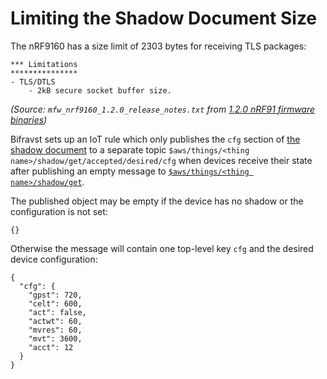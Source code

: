 # Limiting the Shadow Document Size

The nRF9160 has a size limit of 2303 bytes for receiving TLS packages:

    *** Limitations
    ***************
    - TLS/DTLS
        - 2kB secure socket buffer size.

_(Source: `mfw_nrf9160_1.2.0_release_notes.txt` from
[1.2.0 nRF91 firmware binaries](https://www.nordicsemi.com/-/media/Software-and-other-downloads/Dev-Kits/nRF9160-DK/nRF9160-modem-FW/mfwnrf9160120.zip))_

Bifravst sets up an IoT rule which only publishes the `cfg` section of
[the shadow document](../firmware/state.json) to a separate topic
`$aws/things/<thing name>/shadow/get/accepted/desired/cfg` when devices receive
their state after publishing an empty message to
[`$aws/things/<thing name>/shadow/get`](https://docs.aws.amazon.com/iot/latest/developerguide/device-shadow-mqtt.html#get-pub-sub-topic).

The published object may be empty if the device has no shadow or the
configuration is not set:

    {}

Otherwise the message will contain one top-level key `cfg` and the desired
device configuration:

    {
      "cfg": {
        "gpst": 720,
        "celt": 600,
        "act": false,
        "actwt": 60,
        "mvres": 60,
        "mvt": 3600,
        "acct": 12
      }
    }
